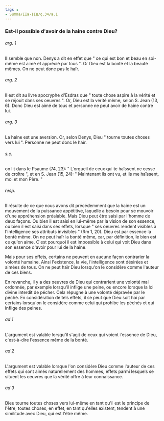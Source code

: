 ```yaml
---
tags : 
- Summa/IIa-IIæ/q.34/a.1
---
```


### Est-il possible d'avoir de la haine contre Dieu?

###### arg. 1
Il semble que non. Denys a dit en effet que " ce qui est bon et beau en soi-même est aimé et apprécié par tous ". Or Dieu est la bonté et la beauté mêmes. On ne peut donc pas le haïr. 

###### arg. 2
Il est dit au livre apocryphe d'Esdras que " toute chose aspire à la vérité et se réjouit dans ses oeuvres ". Or, Dieu est la vérité même, selon S. Jean (13, 6). Donc Dieu est aimé de tous et personne ne peut avoir de haine contre lui. 

###### arg. 3
La haine est une aversion. Or, selon Denys, Dieu " tourne toutes choses vers lui ". Personne ne peut donc le haïr. 

###### s.c.
on lit dans le Psaume (74, 23): " L'orgueil de ceux qui te haïssent ne cesse de croître ", et en S. Jean (15, 24): " Maintenant ils ont vu, et ils me haïssent, moi et mon Père. " 

###### resp.
Il résulte de ce que nous avons dit précédemment que la haine est un mouvement de la puissance appétitive, laquelle a besoin pour se mouvoir d'une appréhension préalable. Mais Dieu peut être saisi par l'homme de deux façons. Ou bien il est saisi en lui-même par la vision de son essence, ou bien il est saisi dans ses effets, lorsque " ses oeuvres rendent visibles à l'intelligence ses attributs invisibles " (Rm 1, 20). Dieu est par essence la bonté même. On ne peut haïr la bonté même, car, par définition, le bien est ce qu'on aime. C'est pourquoi il est impossible à celui qui voit Dieu dans son essence d'avoir pour lui de la haine. 

Mais pour ses effets, certains ne peuvent en aucune façon contrarier la volonté humaine. Ainsi l'existence, la vie, l'intelligence sont désirées et aimées de tous. On ne peut haïr Dieu lorsqu'on le considère comme l'auteur de ces biens. 

En revanche, il y a des oeuvres de Dieu qui contrarient une volonté mal ordonnée, par exemple lorsqu'il inflige une peine, ou encore lorsque la loi divine interdit de pécher. Cela répugne à une volonté dépravée par le péché. En considération de tels effets, il se peut que Dieu soit haï par certains lorsqu'on le considère comme celui qui prohibe les péchés et qui inflige des peines. 

###### ad 1
L'argument est valable lorsqu'il s'agit de ceux qui voient l'essence de Dieu, c'est-à-dire l'essence même de la bonté. 

###### ad 2
L'argument est valable lorsque l'on considère Dieu comme l'auteur de ces effets qui sont aimés naturellement des hommes, effets parmi lesquels se situent les oeuvres que la vérité offre à leur connaissance. 

###### ad 3
Dieu tourne toutes choses vers lui-même en tant qu'il est le principe de l'être; toutes choses, en effet, en tant qu'elles existent, tendent à une similitude avec Dieu, qui est l'être même. 

